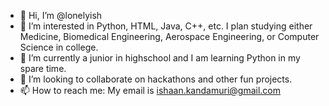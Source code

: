 - 👋 Hi, I’m @lonelyish
- 👀 I’m interested in Python, HTML, Java, C++, etc. I plan studying either Medicine, Biomedical Engineering, Aerospace Engineering, or Computer Science in college.
- 🌱 I’m currently a junior in highschool and I am learning Python in my spare time.
- 💞️ I’m looking to collaborate on hackathons and other fun projects.
- 📫 How to reach me: My email is ishaan.kandamuri@gmail.com

<!---
lonelyish/lonelyish is a ✨ special ✨ repository because its `README.md` (this file) appears on your GitHub profile.
You can click the Preview link to take a look at your changes.
--->
